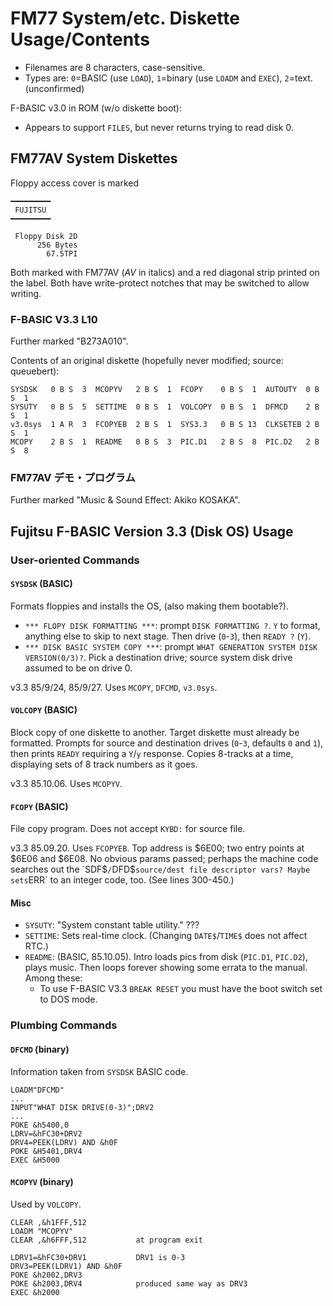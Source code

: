 FM77 System/etc. Diskette Usage/Contents
==================================

- Filenames are 8 characters, case-sensitive.
- Types are: `0`=BASIC (use `LOAD`), `1`=binary (use `LOADM` and `EXEC`),
  `2`=text. (unconfirmed)

F-BASIC v3.0 in ROM (w/o diskette boot):
- Appears to support `FILES`, but never returns trying to read disk 0.


FM77AV System Diskettes
-----------------------

Floppy access cover is marked

    ━━━━━━━━━
     FUJITSU
    ━━━━━━━━━

     Floppy Disk 2D
          256 Bytes
            67.5TPI

Both marked with FM77AV (_AV_ in italics) and a red diagonal strip printed
on the label. Both have write-protect notches that may be switched to allow
writing.

### F-BASIC V3.3 L10

Further marked "B273A010".

Contents of an original diskette (hopefully never modified; source: queuebert):

    SYSDSK   0 B S  3  MCOPYV   2 B S  1  FCOPY    0 B S  1  AUTOUTY  0 B S  1
    SYSUTY   0 B S  5  SETTIME  0 B S  1  VOLCOPY  0 B S  1  DFMCD    2 B S  1
    v3.0sys  1 A R  3  FCOPYEB  2 B S  1  SYS3.3   0 B S 13  CLKSETEB 2 B S  1
    MCOPY    2 B S  1  README   0 B S  3  PIC.D1   2 B S  8  PIC.D2   2 B S  8

### FM77AV デモ・プログラム

Further marked "Music & Sound Effect: Akiko KOSAKA".


Fujitsu F-BASIC Version 3.3 (Disk OS) Usage
-------------------------------------------

### User-oriented Commands

#### `SYSDSK` (BASIC)

Formats floppies and installs the OS, (also making them bootable?).
- `*** FLOPY DISK FORMATTING ***`: prompt `DISK FORMATTING ?`. `Y` to
  format, anything else to skip to next stage. Then drive (`0`-`3`), then
  `READY ?` (`Y`).
- `*** DISK BASIC SYSTEM COPY ***`: prompt `WHAT GENERATION SYSTEM DISK
  VERSION(0/3)?`. Pick a destination drive; source system disk drive
  assumed to be on drive 0.

v3.3 85/9/24, 85/9/27. Uses `MCOPY`, `DFCMD`, `v3.0sys`.

#### `VOLCOPY` (BASIC)

Block copy of one diskette to another. Target diskette must already be
formatted. Prompts for source and destination drives (`0`-`3`, defaults `0`
and `1`), then prints `READY` requiring a `Y`/`y` response. Copies 8-tracks
at a time, displaying sets of 8 track numbers as it goes.

v3.3 85.10.06. Uses `MCOPYV`.

#### `FCOPY` (BASIC)

File copy program. Does not accept `KYBD:` for source file.

v3.3 85.09.20. Uses `FCOPYEB`. Top address is $6E00; two entry points at
$6E06 and $6E08. No obvious params passed; perhaps the machine code
searches out the `SDF$`/`DFD$` source/dest file descriptor vars? Maybe
sets `ERR` to an integer code, too. (See lines 300-450.)

#### Misc

- `SYSUTY`: "System constant table utility." ???
- `SETTIME`: Sets real-time clock. (Changing `DATE$`/`TIME$` does not
  affect RTC.)
- `README`: (BASIC, 85.10.05). Intro loads pics from disk (`PIC.D1`,
  `PIC.D2`), plays music. Then loops forever showing some errata to the
  manual. Among these:
  - To use F-BASIC V3.3 `BREAK RESET` you must have the boot switch set to
    DOS mode.


### Plumbing Commands

#### `DFCMD` (binary)

Information taken from `SYSDSK` BASIC code.

    LOADM"DFCMD"
    ...
    INPUT"WHAT DISK DRIVE(0-3)";DRV2
    ...
    POKE &h5400,0
    LDRV=&hFC30+DRV2
    DRV4=PEEK(LDRV) AND &h0F
    POKE &H5401,DRV4
    EXEC &H5000

#### `MCOPYV` (binary)

Used by `VOLCOPY`.

    CLEAR ,&h1FFF,512
    LOADM "MCOPYV"
    CLEAR ,&h6FFF,512           at program exit

    LDRV1=&hFC30+DRV1           DRV1 is 0-3
    DRV3=PEEK(LDRV1) AND &h0F
    POKE &h2002,DRV3
    POKE &h2003,DRV4            produced same way as DRV3
    EXEC &h2000
